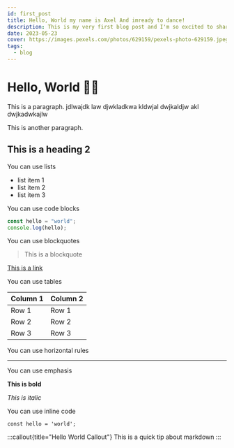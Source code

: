 ```yaml
---
id: first_post
title: Hello, World my name is Axel And imready to dance!
description: This is my very first blog post and I'm so excited to share it with you!
date: 2023-05-23
cover: https://images.pexels.com/photos/629159/pexels-photo-629159.jpeg?auto=compress&cs=tinysrgb&w=1260&h=750&dpr=1
tags:
  - blog
---
```


# Hello, World 👋🏻

This is a paragraph. jdlwajdk law djwkladkwa kldwjal dwjkaldjw akl dwjkadwkajlw

This is another paragraph.

## This is a heading 2

You can use lists

- list item 1
- list item 2
- list item 3

You can use code blocks

```js
const hello = "world";
console.log(hello);
```

You can use blockquotes

> This is a blockquote


[This is a link](https://www.google.com)

You can use tables

| Column 1 | Column 2 |
| -------- | -------- |
| Row 1    | Row 1    |
| Row 2    | Row 2    |
| Row 3    | Row 3    |

You can use horizontal rules

---

You can use emphasis

**This is bold**

_This is italic_

You can use inline code

`const hello = 'world';`

:::callout{title="Hello World Callout"}
This is a quick tip about markdown
:::
